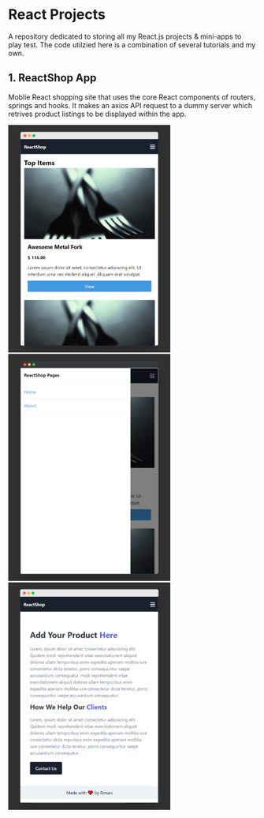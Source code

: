 # React Projects
A repository dedicated to storing all my React.js projects &amp; mini-apps to play test. The code utilzied here is a combination of several tutorials and my own.


## 1. ReactShop App
Moblie React shopping site that uses the core React components of routers, springs and hooks. It makes an axios API request to a dummy server which retrives product listings to be displayed within the app.

<p float="left">
  <img src="/react-shop-app/mark-up-images/p1.png" width="328.95" height="460.8">
<img src="/react-shop-app/mark-up-images/p2.png" width="328.95" height="460.8">
<img src="/react-shop-app/mark-up-images/p3.png" width="328.95" height="460.8">

 </p>
<!--![ReactShop 1](/react-shop-app/mark-up-images/p1.png)
 -->
<!--![ReactShop 1](/react-shop-app/mark-up-images/p2.png)
 -->
<!--![ReactShop 1](/react-shop-app/mark-up-images/p3.png)
 -->

